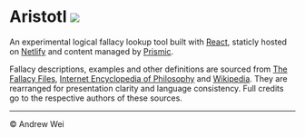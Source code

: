 # Aristotl [![](https://img.shields.io/netlify/4882fd4d-45dd-4dfc-8c56-34e75123ee16)](https://app.netlify.com/sites/aristotl)

An experimental logical fallacy lookup tool built with [React](https://reactjs.org/), staticly hosted on [Netlify](https://www.netlify.com/) and content managed by [Prismic](https://prismic.io).

Fallacy descriptions, examples and other definitions are sourced from [The Fallacy Files](https://www.fallacyfiles.org/), [Internet Encyclopedia of Philosophy](https://www.iep.utm.edu/) and [Wikipedia](https://en.wikipedia.org). They are rearranged for presentation clarity and language consistency. Full credits go to the respective authors of these sources.

---

© Andrew Wei
